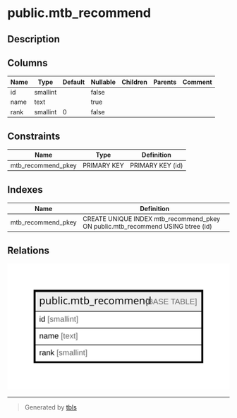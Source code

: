 # public.mtb_recommend

## Description

## Columns

| Name | Type | Default | Nullable | Children | Parents | Comment |
| ---- | ---- | ------- | -------- | -------- | ------- | ------- |
| id | smallint |  | false |  |  |  |
| name | text |  | true |  |  |  |
| rank | smallint | 0 | false |  |  |  |

## Constraints

| Name | Type | Definition |
| ---- | ---- | ---------- |
| mtb_recommend_pkey | PRIMARY KEY | PRIMARY KEY (id) |

## Indexes

| Name | Definition |
| ---- | ---------- |
| mtb_recommend_pkey | CREATE UNIQUE INDEX mtb_recommend_pkey ON public.mtb_recommend USING btree (id) |

## Relations

![er](public.mtb_recommend.svg)

---

> Generated by [tbls](https://github.com/k1LoW/tbls)
